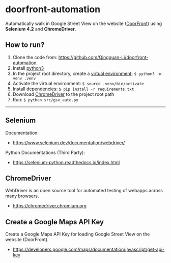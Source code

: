 # doorfront-automation

Automatically walk in Google Street View on the website ([DoorFront](https://doorfront.org/)) using **Selenium 4.2** and **ChromeDriver**.


## How to run?
1. Clone the code from: https://github.com/Qingquan-Li/doorfront-automation
2. Install [python3](https://www.python.org/downloads/)
3. In the project root directory, create a [virtual environment](https://docs.python.org/3/library/venv.html): `$ python3 -m venv .venv`
4. Activate the virtual environment: `$ source .venv/bin/activate`
5. Install dependencies: `$ pip install -r requirements.txt`
6. Download [ChromeDriver](https://chromedriver.chromium.org) to the project root path
7. Run: `$ python src/gsv_auto.py`


---


## Selenium
Documentation:
- https://www.selenium.dev/documentation/webdriver/

Python Documentations (Third Party):
- https://selenium-python.readthedocs.io/index.html


## ChromeDriver

WebDriver is an open source tool for
automated testing of webapps across many browsers.

- https://chromedriver.chromium.org


## Create a Google Maps API Key

Create a Google Maps API Key for loading
Google Street View on the website (DoorFront).
- https://developers.google.com/maps/documentation/javascript/get-api-key
